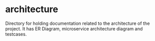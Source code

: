 # architecture
Directory for holding documentation related to the architecture of the project. It has ER Diagram, microservice architecture diagram and testcases. 
